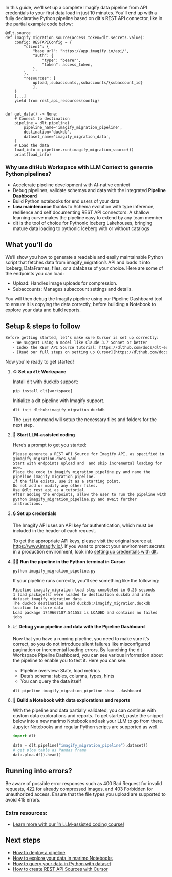 In this guide, we'll set up a complete Imagify data pipeline from API credentials to your first data load in just 10 minutes. You'll end up with a fully declarative Python pipeline based on dlt's REST API connector, like in the partial example code below:

```python-outcome
@dlt.source
def imagify_migration_source(access_token=dlt.secrets.value):
    config: RESTAPIConfig = {
        "client": {
            "base_url": "https://app.imagify.io/api/",
            "auth": {
                "type": "bearer",
                "token": access_token,
            },
        },
        "resources": [
            upload,,subaccounts,,subaccounts/{subaccount_id}
            ],
    }
    [...]
    yield from rest_api_resources(config)


def get_data() -> None:
    # Connect to destination
    pipeline = dlt.pipeline(
        pipeline_name='imagify_migration_pipeline',
        destination='duckdb',
        dataset_name='imagify_migration_data', 
    )
    # Load the data
    load_info = pipeline.run(imagify_migration_source())
    print(load_info) 
```

### Why use dltHub Workspace with LLM Context to generate Python pipelines?

- Accelerate pipeline development with AI-native context
- Debug pipelines, validate schemas and data with the integrated **Pipeline Dashboard**
- Build Python notebooks for end users of your data
- **Low maintenance** thanks to Schema evolution with type inference, resilience and self documenting REST API connectors. A shallow learning curve makes the pipeline easy to extend by any team member
- dlt is the tool of choice for Pythonic Iceberg Lakehouses, bringing mature data loading to pythonic Iceberg with or without catalogs

## What you’ll do

We’ll show you how to generate a readable and easily maintainable Python script that fetches data from imagify_migration’s API and loads it into Iceberg, DataFrames, files, or a database of your choice. Here are some of the endpoints you can load:

- Upload: Handles image uploads for compression.
- Subaccounts: Manages subaccount settings and details.

You will then debug the Imagify pipeline using our Pipeline Dashboard tool to ensure it is copying the data correctly, before building a Notebook to explore your data and build reports.

## Setup & steps to follow

```default
Before getting started, let's make sure Cursor is set up correctly:
   - We suggest using a model like Claude 3.7 Sonnet or better
   - Index the REST API Source tutorial: https://dlthub.com/docs/dlt-ecosystem/verified-sources/rest_api/ and add it to context as **@dlt rest api**
   - [Read our full steps on setting up Cursor](https://dlthub.com/docs/dlt-ecosystem/llm-tooling/cursor-restapi#23-configuring-cursor-with-documentation)
```

Now you're ready to get started!

1. ⚙️ **Set up `dlt` Workspace**
    
    Install dlt with duckdb support:
    ```shell
    pip install dlt[workspace]
    ```

    Initialize a dlt pipeline with Imagify support.
    ```shell
    dlt init dlthub:imagify_migration duckdb
    ```

    The `init` command will setup the necessary files and folders for the next step.
    
2. 🤠 **Start LLM-assisted coding**
    
    Here’s a prompt to get you started:
    
    ```prompt
    Please generate a REST API Source for Imagify API, as specified in @imagify_migration-docs.yaml 
    Start with endpoints upload and  and skip incremental loading for now. 
    Place the code in imagify_migration_pipeline.py and name the pipeline imagify_migration_pipeline. 
    If the file exists, use it as a starting point. 
    Do not add or modify any other files. 
    Use @dlt rest api as a tutorial. 
    After adding the endpoints, allow the user to run the pipeline with python imagify_migration_pipeline.py and await further instructions.
    ```

    
3. 🔒 **Set up credentials** 
    
    The Imagify API uses an API key for authentication, which must be included in the header of each request.
    
    To get the appropriate API keys, please visit the original source at https://www.imagify.io/.
    If you want to protect your environment secrets in a production environment, look into [setting up credentials with dlt](https://dlthub.com/docs/walkthroughs/add_credentials).
    
4. 🏃‍♀️ **Run the pipeline in the Python terminal in Cursor**
    
    ```shell
    python imagify_migration_pipeline.py
    ```
    
    If your pipeline runs correctly, you’ll see something like the following:
    
    ```shell
    Pipeline imagify_migration load step completed in 0.26 seconds
    1 load package(s) were loaded to destination duckdb and into dataset imagify_migration_data
    The duckdb destination used duckdb:/imagify_migration.duckdb location to store data
    Load package 1749667187.541553 is LOADED and contains no failed jobs
    ```
    
5. 📈 **Debug your pipeline and data with the Pipeline Dashboard**

    Now that you have a running pipeline, you need to make sure it’s correct, so you do not introduce silent failures like misconfigured pagination or incremental loading errors. By launching the dlt Workspace Pipeline Dashboard, you can see various information about the pipeline to enable you to test it. Here you can see:
    - Pipeline overview: State, load metrics
    - Data’s schema: tables, columns, types, hints
    - You can query the data itself
    
    ```shell
    dlt pipeline imagify_migration_pipeline show --dashboard
    ```
    
6. 🐍 **Build a Notebook with data explorations and reports**

    With the pipeline and data partially validated, you can continue with custom data explorations and reports. To get started, paste the snippet below into a new marimo Notebook and ask your LLM to go from there. Jupyter Notebooks and regular Python scripts are supported as well.

    
    ```python
    import dlt

   data = dlt.pipeline("imagify_migration_pipeline").dataset()
   # get ploa table as Pandas frame
   data.ploa.df().head()
    ```

## Running into errors?

Be aware of possible error responses such as 400 Bad Request for invalid requests, 422 for already compressed images, and 403 Forbidden for unauthorized access. Ensure that the file types you upload are supported to avoid 415 errors.

### Extra resources:

- [Learn more with our 1h LLM-assisted coding course!](https://www.youtube.com/watch?v=GGid70rnJuM)

## Next steps

- [How to deploy a pipeline](https://dlthub.com/docs/walkthroughs/deploy-a-pipeline)
- [How to explore your data in marimo Notebooks](https://dlthub.com/docs/general-usage/dataset-access/marimo)
- [How to query your data in Python with dataset](https://dlthub.com/docs/general-usage/dataset-access/dataset)
- [How to create REST API Sources with Cursor](https://dlthub.com/docs/dlt-ecosystem/llm-tooling/cursor-restapi)